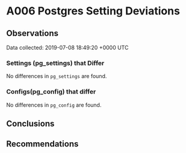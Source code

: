 # A006 Postgres Setting Deviations #

## Observations ##
Data collected: 2019-07-08 18:49:20 +0000 UTC  

### Settings (pg_settings) that Differ ###

No differences in `pg_settings` are found.

### Configs(pg_config) that differ ###

No differences in `pg_config` are found.



## Conclusions ##


## Recommendations ##

